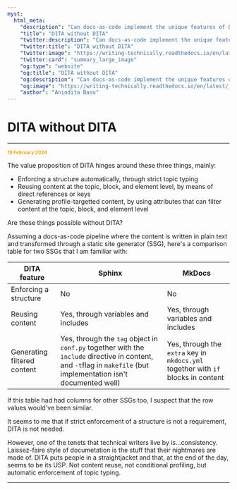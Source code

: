 ```yaml
---
myst:
  html_meta:
    "description": "Can docs-as-code implement the unique features of DITA"
    "title": "DITA without DITA"
    "twitter:description": "Can docs-as-code implement the unique features of DITA"
    "twitter:title": "DITA without DITA"
    "twitter:image": "https://writing-technically.readthedocs.io/en/latest/_static/wordcloud.jpg"
    "twitter:card": "summary_large_image"
    "og:type": "website"
    "og:title": "DITA without DITA"
    "og:description": "Can docs-as-code implement the unique features of DITA"
    "og:image": "https://writing-technically.readthedocs.io/en/latest/_static/wordcloud.jpg"
    "author": "Anindita Basu"
---
```


# DITA without DITA

<hr/>
<p style="font-weight:bold;font-size:75%;color:orange">19 February 2024</p>

The value proposition of DITA hinges around these three things, mainly:
-  Enforcing a structure automatically, through strict topic typing
-  Reusing content at the topic, block, and element level, by means of direct references or keys
-  Generating profile-targetted content, by using attributes that can filter content at the topic, block, and element level

Are these things possible without DITA?

Assuming a docs-as-code pipeline where the content is written in plain text and transformed through a static site generator (SSG), here's a comparison table for two SSGs that I am familiar with:

| DITA feature | Sphinx | MkDocs |
|---- | ---- | ---- | 
| Enforcing a structure | No | No |
| Reusing content | Yes, through variables and includes | Yes, through variables and includes |
| Generating filtered content | Yes, through the `tag` object in `conf.py` together with the `include` directive in content, and `-t`flag in `makefile` (but implementation isn't documented well) | Yes, through the `extra` key in `mkdocs.yml` together with `if` blocks in content |

If this table had had columns for other SSGs too, I suspect that the row values would've been similar. 

It seems to me that if strict enforcement of a structure is not a requirement, DITA is not needed.

However, one of the tenets that technical writers live by is...consistency. Laissez-faire style of documetation is the stuff that their nightmares are made of. DITA puts people in a straightjacket and that, at the end of the day, seems to be its USP. Not content reuse, not conditional profiling, but automatic enforcement of topic typing.


<hr/>
